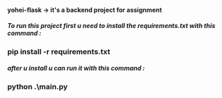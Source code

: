 #### yohei-flask -> it's a backend project for assignment 

##### To run this project first u need to install the requirements.txt with this command : 
### pip install -r requirements.txt

##### after u install u can run it with this command : 
### python .\main.py
